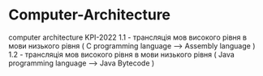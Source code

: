 # Computer-Architecture
computer architecture KPI-2022 
1.1 - трансляція мов високого рівня в мови низького рівня ( С programming language --> Assembly language )
1.2 - трансляція мов високого рівня в мови низького рівня ( Java programming language --> Java Bytecode  )
